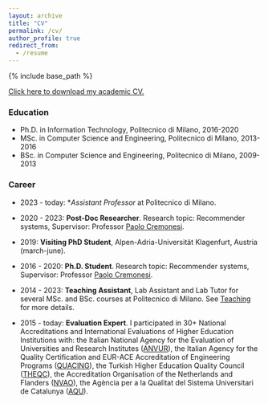 ```yaml
---
layout: archive
title: "CV"
permalink: /cv/
author_profile: true
redirect_from:
  - /resume
---
```


{% include base_path %}

[Click here to download my academic CV.](https://github.com/MaurizioFD/MaurizioFD.github.io/blob/master/files/Maurizio_FD_Academic_CV.pdf?raw=true)

### Education

* Ph.D. in Information Technology, Politecnico di Milano, 2016-2020
* MSc. in Computer Science and Engineering, Politecnico di Milano, 2013-2016
* BSc. in Computer Science and Engineering, Politecnico di Milano, 2009-2013

### Career

* 2023 - today: **Assistant Professor* at Politecnico di Milano.

* 2020 - 2023: **Post-Doc Researcher**. Research topic: Recommender systems, Supervisor: Professor <u><a href="https://www.deib.polimi.it/eng/people/details/159156" target="_blank">Paolo Cremonesi</a></u>.

* 2019: **Visiting PhD Student**, Alpen-Adria-Universität Klagenfurt, Austria (march-june).

* 2016 - 2020: **Ph.D. Student**. Research topic: Recommender systems, Supervisor: Professor <u><a href="https://www.deib.polimi.it/eng/people/details/159156" target="_blank">Paolo Cremonesi</a></u>.

* 2014 - 2023: **Teaching Assistant**, Lab Assistant and Lab Tutor for several MSc. and BSc. courses at Politecnico di Milano. See [Teaching](teaching.html) for more details.

* 2015 - today: **Evaluation Expert**. I participated in 30+ National Accreditations and International Evaluations of Higher Education Institutions with: the Italian National Agency for the Evaluation of Universities and Research Institutes (<u><a href="https://www.anvur.it/en/homepage/" target="_blank">ANVUR</a></u>), the Italian Agency for the Quality Certification and EUR-ACE Accreditation of Engineering Programs (<u><a href="https://www.quacing.it/" target="_blank">QUACING</a></u>), the Turkish Higher Education Quality Council (<u><a href="https://yokak.gov.tr/Home" target="_blank">THEQC</a></u>), the Accreditation Organisation of the Netherlands and Flanders (<u><a href="https://www.nvao.net/en" target="_blank">NVAO</a></u>), the Agència per a la Qualitat del Sistema Universitari de Catalunya (<u><a href="https://www.aqu.cat/en/" target="_blank">AQU</a></u>).


